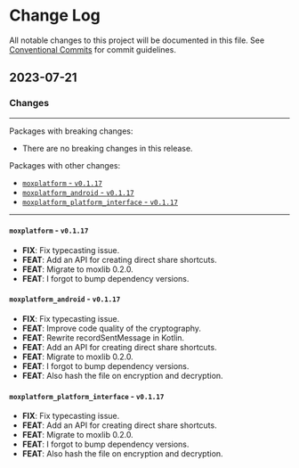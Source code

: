 # Change Log

All notable changes to this project will be documented in this file.
See [Conventional Commits](https://conventionalcommits.org) for commit guidelines.

## 2023-07-21

### Changes

---

Packages with breaking changes:

 - There are no breaking changes in this release.

Packages with other changes:

 - [`moxplatform` - `v0.1.17`](#moxplatform---v0117)
 - [`moxplatform_android` - `v0.1.17`](#moxplatform_android---v0117)
 - [`moxplatform_platform_interface` - `v0.1.17`](#moxplatform_platform_interface---v0117)

---

#### `moxplatform` - `v0.1.17`

 - **FIX**: Fix typecasting issue.
 - **FEAT**: Add an API for creating direct share shortcuts.
 - **FEAT**: Migrate to moxlib 0.2.0.
 - **FEAT**: I forgot to bump dependency versions.

#### `moxplatform_android` - `v0.1.17`

 - **FIX**: Fix typecasting issue.
 - **FEAT**: Improve code quality of the cryptography.
 - **FEAT**: Rewrite recordSentMessage in Kotlin.
 - **FEAT**: Add an API for creating direct share shortcuts.
 - **FEAT**: Migrate to moxlib 0.2.0.
 - **FEAT**: I forgot to bump dependency versions.
 - **FEAT**: Also hash the file on encryption and decryption.

#### `moxplatform_platform_interface` - `v0.1.17`

 - **FIX**: Fix typecasting issue.
 - **FEAT**: Add an API for creating direct share shortcuts.
 - **FEAT**: Migrate to moxlib 0.2.0.
 - **FEAT**: I forgot to bump dependency versions.
 - **FEAT**: Also hash the file on encryption and decryption.

